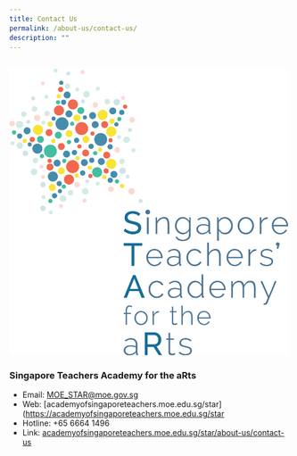 ```yaml
---
title: Contact Us
permalink: /about-us/contact-us/
description: ""
---
```

<br>
<img src="/images/star-logo.png" 
         style="width:500px"
	/>
<br>

<h3>Singapore Teachers Academy for the aRts</h3>

<ul>
<li>Email: <a href="mailto:%20MOE_STAR@moe.gov.sg">MOE_STAR@moe.gov.sg</a></li>
<li>Web: [academyofsingaporeteachers.moe.edu.sg/star](<a href="https://academyofsingaporeteachers.moe.edu.sg/star">https://academyofsingaporeteachers.moe.edu.sg/star</a></li>
<li>Hotline: +65 6664 1496</li>
<li>Link: <a href="https://academyofsingaporeteachers.moe.edu.sg/star/about-us/contact-us">academyofsingaporeteachers.moe.edu.sg/star/about-us/contact-us</a></li>
</ul>